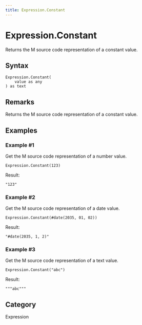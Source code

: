 ```yaml
---
title: Expression.Constant
---
```


# Expression.Constant


Returns the M source code representation of a constant value.


## Syntax

```powerquery
Expression.Constant(
    value as any
) as text
```


## Remarks

Returns the M source code representation of a constant value.


## Examples

### Example #1 
Get the M source code representation of a number value.
```powerquery
Expression.Constant(123)
```

Result: 
```powerquery
"123"
```


### Example #2 
Get the M source code representation of a date value.
```powerquery
Expression.Constant(#date(2035, 01, 02))
```

Result: 
```powerquery
"#date(2035, 1, 2)"
```


### Example #3 
Get the M source code representation of a text value.
```powerquery
Expression.Constant("abc")
```

Result: 
```powerquery
"""abc"""
```




## Category
Expression
